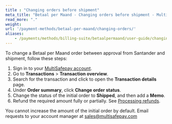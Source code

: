 ```yaml
---
title : "Changing orders before shipment"
meta_title: "Betaal per Maand - Changing orders before shipment - MultiSafepay Docs"
read_more: "."
weight: 
url: '/payment-methods/betaal-per-maand/changing-orders/'
aliases:
    - /payments/methods/billing-suite/betaalpermaand/user-guide/changing-orders-before-shipment/
---
```


To change a Betaal per Maand order between approval from Santander and shipment, follow these steps:

1. Sign in to your [MultiSafepay account](https://merchant.multisafepay.com).
2. Go to **Transactions** > **Transaction overview**.
3. Search for the transaction and click to open the **Transaction details** page.
4. Under **Order summary**, click **Change order status**.
5. Change the status of the initial order to **Shipped**, and then add a **Memo**.
6. Refund the required amount fully or partially. See [Processing refunds](/payments/methods/billing-suite/betaalpermaand/#processing-refunds).

You cannot increase the amount of the initial order by default. Email requests to your account manager at <sales@multisafepay.com>